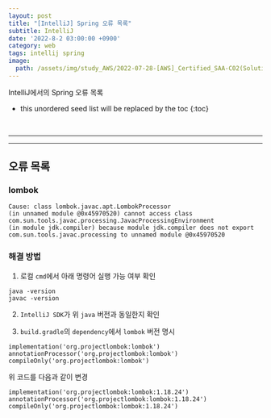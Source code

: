 ```yaml
---
layout: post
title: "[IntelliJ] Spring 오류 목록"
subtitle: IntelliJ
date: '2022-8-2 03:00:00 +0900'
category: web
tags: intellij spring
image:
  path: /assets/img/study_AWS/2022-07-28-[AWS]_Certified_SAA-C02(Solutions_Architect_-_Associate)_합격_후기/AWS_Certified_Solutions_Architect_-_Associate_certificate.png
---
```


IntelliJ에서의 Spring 오류 목록

<!--more-->

* this unordered seed list will be replaced by the toc
{:toc}

<br>
<hr/>
<hr/>

## 오류 목록

### lombok

```
Cause: class lombok.javac.apt.LombokProcessor 
(in unnamed module @0x45970520) cannot access class 
com.sun.tools.javac.processing.JavacProcessingEnvironment 
(in module jdk.compiler) because module jdk.compiler does not export
com.sun.tools.javac.processing to unnamed module @0x45970520
```

### 해결 방법

1. 로컬 `cmd`에서 아래 명령어 실행 가능 여부 확인

```
java -version
javac -version
```

2. `IntelliJ SDK`가 위 `java` 버전과 동일한지 확인

3. `build.gradle`의 `dependency`에서 `lombok` 버전 명시

```
implementation('org.projectlombok:lombok')
annotationProcessor('org.projectlombok:lombok')
compileOnly('org.projectlombok:lombok')
```
위 코드를 다음과 같이 변경
```
implementation('org.projectlombok:lombok:1.18.24')
annotationProcessor('org.projectlombok:lombok:1.18.24')
compileOnly('org.projectlombok:lombok:1.18.24')
```
